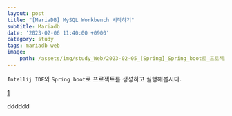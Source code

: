 ```yaml
---
layout: post
title: "[MariaDB] MySQL Workbench 시작하기"
subtitle: Mariadb
date: '2023-02-06 11:40:00 +0900'
category: study
tags: mariadb web
image:
    path: /assets/img/study_Web/2023-02-05_[Spring]_Spring_boot로_프로젝트_생성하기/logo.png
---
```


`Intellij IDE`와 `Spring boot`로 프로젝트를 생성하고 실행해봅시다.


[1](/assets/img/study_Web/2023-02-05_[Spring]_Spring_boot로_프로젝트_생성하기/logo.png)


dddddd